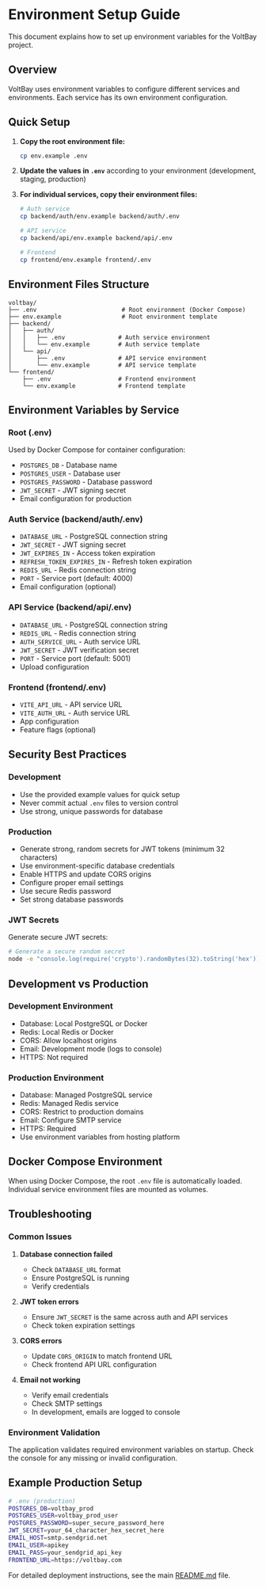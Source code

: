 # Environment Setup Guide

This document explains how to set up environment variables for the VoltBay project.

## Overview

VoltBay uses environment variables to configure different services and environments. Each service has its own environment configuration.

## Quick Setup

1. **Copy the root environment file:**
   ```bash
   cp env.example .env
   ```

2. **Update the values in `.env`** according to your environment (development, staging, production)

3. **For individual services, copy their environment files:**
   ```bash
   # Auth service
   cp backend/auth/env.example backend/auth/.env
   
   # API service
   cp backend/api/env.example backend/api/.env
   
   # Frontend
   cp frontend/env.example frontend/.env
   ```

## Environment Files Structure

```
voltbay/
├── .env                        # Root environment (Docker Compose)
├── env.example                 # Root environment template
├── backend/
│   ├── auth/
│   │   ├── .env               # Auth service environment
│   │   └── env.example        # Auth service template
│   └── api/
│       ├── .env               # API service environment
│       └── env.example        # API service template
└── frontend/
    ├── .env                   # Frontend environment
    └── env.example            # Frontend template
```

## Environment Variables by Service

### Root (.env)
Used by Docker Compose for container configuration:
- `POSTGRES_DB` - Database name
- `POSTGRES_USER` - Database user
- `POSTGRES_PASSWORD` - Database password
- `JWT_SECRET` - JWT signing secret
- Email configuration for production

### Auth Service (backend/auth/.env)
- `DATABASE_URL` - PostgreSQL connection string
- `JWT_SECRET` - JWT signing secret
- `JWT_EXPIRES_IN` - Access token expiration
- `REFRESH_TOKEN_EXPIRES_IN` - Refresh token expiration
- `REDIS_URL` - Redis connection string
- `PORT` - Service port (default: 4000)
- Email configuration (optional)

### API Service (backend/api/.env)
- `DATABASE_URL` - PostgreSQL connection string
- `REDIS_URL` - Redis connection string
- `AUTH_SERVICE_URL` - Auth service URL
- `JWT_SECRET` - JWT verification secret
- `PORT` - Service port (default: 5001)
- Upload configuration

### Frontend (frontend/.env)
- `VITE_API_URL` - API service URL
- `VITE_AUTH_URL` - Auth service URL
- App configuration
- Feature flags (optional)

## Security Best Practices

### Development
- Use the provided example values for quick setup
- Never commit actual `.env` files to version control
- Use strong, unique passwords for database

### Production
- Generate strong, random secrets for JWT tokens (minimum 32 characters)
- Use environment-specific database credentials
- Enable HTTPS and update CORS origins
- Configure proper email settings
- Use secure Redis password
- Set strong database passwords

### JWT Secrets
Generate secure JWT secrets:
```bash
# Generate a secure random secret
node -e "console.log(require('crypto').randomBytes(32).toString('hex'))"
```

## Development vs Production

### Development Environment
- Database: Local PostgreSQL or Docker
- Redis: Local Redis or Docker
- CORS: Allow localhost origins
- Email: Development mode (logs to console)
- HTTPS: Not required

### Production Environment
- Database: Managed PostgreSQL service
- Redis: Managed Redis service
- CORS: Restrict to production domains
- Email: Configure SMTP service
- HTTPS: Required
- Use environment variables from hosting platform

## Docker Compose Environment

When using Docker Compose, the root `.env` file is automatically loaded. Individual service environment files are mounted as volumes.

## Troubleshooting

### Common Issues

1. **Database connection failed**
   - Check `DATABASE_URL` format
   - Ensure PostgreSQL is running
   - Verify credentials

2. **JWT token errors**
   - Ensure `JWT_SECRET` is the same across auth and API services
   - Check token expiration settings

3. **CORS errors**
   - Update `CORS_ORIGIN` to match frontend URL
   - Check frontend API URL configuration

4. **Email not working**
   - Verify email credentials
   - Check SMTP settings
   - In development, emails are logged to console

### Environment Validation

The application validates required environment variables on startup. Check the console for any missing or invalid configuration.

## Example Production Setup

```bash
# .env (production)
POSTGRES_DB=voltbay_prod
POSTGRES_USER=voltbay_prod_user
POSTGRES_PASSWORD=super_secure_password_here
JWT_SECRET=your_64_character_hex_secret_here
EMAIL_HOST=smtp.sendgrid.net
EMAIL_USER=apikey
EMAIL_PASS=your_sendgrid_api_key
FRONTEND_URL=https://voltbay.com
```

For detailed deployment instructions, see the main [README.md](README.md) file. 